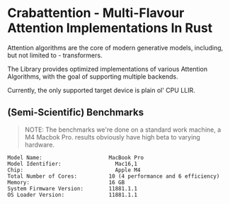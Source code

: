 # Crabattention - Multi-Flavour Attention Implementations In Rust

Attention algorithms are the core of modern generative models, including, but not limited to - transformers.

The Library provides optimized implementations of various Attention Algorithms, with the goal of supporting multiple backends.

Currently, the only supported target device is plain ol' CPU LLIR. 

## (Semi-Scientific) Benchmarks
> NOTE: The benchmarks we're done on a standard work machine, a M4 Macbok Pro. results obviously have high beta to varying hardware.
```
Model Name:	                    MacBook Pro
Model Identifier:	              Mac16,1
Chip:	                          Apple M4
Total Number of Cores:	        10 (4 performance and 6 efficiency)
Memory:	                        16 GB
System Firmware Version:       	11881.1.1
OS Loader Version:            	11881.1.1
```










